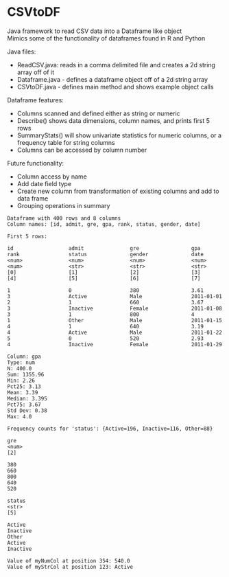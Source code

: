 # CSVtoDF
Java framework to read CSV data into a Dataframe like object  
Mimics some of the functionality of dataframes found in R and Python

Java files:
- ReadCSV.java: reads in a comma delimited file and creates a 2d string array off of it
- Dataframe.java - defines a dataframe object off of a 2d string array
- CSVtoDF.java - defines main method and shows example object calls

Dataframe features:
- Columns scanned and defined either as string or numeric
- Describe() shows data dimensions, column names, and prints first 5 rows
- SummaryStats() will show univariate statistics for numeric columns, or a frequency table for string columns
- Columns can be accessed by column number
    
Future functionality:
- Column access by name
- Add date field type
- Create new column from transformation of existing columns and add to data frame
- Grouping operations in summary

```
Dataframe with 400 rows and 8 columns
Column names: [id, admit, gre, gpa, rank, status, gender, date]

First 5 rows:

id                  admit               gre                 gpa                 rank                status              gender              date                
<num>               <num>               <num>               <num>               <num>               <str>               <str>               <str>               
[0]                 [1]                 [2]                 [3]                 [4]                 [5]                 [6]                 [7]                 

1                   0                   380                 3.61                3                   Active              Male                2011-01-01          
2                   1                   660                 3.67                3                   Inactive            Female              2011-01-08          
3                   1                   800                 4                   1                   Other               Male                2011-01-15          
4                   1                   640                 3.19                4                   Active              Male                2011-01-22          
5                   0                   520                 2.93                4                   Inactive            Female              2011-01-29 

Column: gpa
Type: num
N: 400.0
Sum: 1355.96
Min: 2.26
Pct25: 3.13
Mean: 3.39
Median: 3.395
Pct75: 3.67
Std Dev: 0.38
Max: 4.0

Frequency counts for 'status': {Active=196, Inactive=116, Other=88}

gre
<num>
[2]

380
660
800
640
520

status
<str>
[5]

Active
Inactive
Other
Active
Inactive

Value of myNumCol at position 354: 540.0
Value of myStrCol at position 123: Active

```
